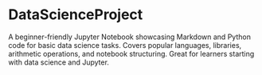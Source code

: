 # DataScienceProject
A beginner-friendly Jupyter Notebook showcasing Markdown and Python code for basic data science tasks. Covers popular languages, libraries, arithmetic operations, and notebook structuring. Great for learners starting with data science and Jupyter.

